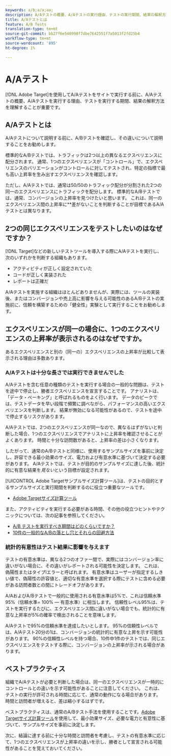 ```yaml
---
keywords: a/b;a/a;aa;
description: A/Aテストの概要、A/Aテストの実行理由、テストの実行期間、結果の解釈方法を説明します。
title: A/Aテストとは
feature: A/B Tests
translation-type: tm+mt
source-git-commit: bb27f6e540998f7dbe7642551f7a5013f2fd25b4
workflow-type: tm+mt
source-wordcount: '895'
ht-degree: 1%

---
```



# A/Aテスト

[!DNL Adobe Target]を使用してA/Aテストをサイトで実行する前に、A/Aテストの概要、A/Aテストを実行する理由、テストを実行する期間、結果の解釈方法を理解することが重要です。

## A/Aテストとは

A/Aテストについて説明する前に、A/Bテストを確認し、その違いについて説明することをお勧めします。

標準的なA/Bテストでは、トラフィックは2つ以上の異なるエクスペリエンスに配分されます。 通常、1つのエクスペリエンスが「コントロール」で、エクスペリエンスのバリエーションがコントロールに対してテストされ、特定の指標で最も高い上昇率を生み出すエクスペリエンスを確認します。

ただし、A/Aテストでは、通常は50/50のトラフィック配分が分割された2つの同一のエクスペリエンスにトラフィックを配分します。 標準的なA/Bテストでは、通常、コンバージョンの上昇率を見つけたいと思います。 これは、同一のエクスペリエンス間の上昇率に&#x200B;**&#x200B;差がないことを判断することが目標であるA/Aテストとは異なります。

## 2つの同じエクスペリエンスをテストしたいのはなぜですか？

[!DNL Target]などの新しいテストツールを導入する際にA/Aテストを実行し、次のいずれかを判断する組織もあります。

* アクティビティが正しく設定されていた
* コードが正しく実装された
* レポートは正確だ

A/Aテストを実施する組織はほとんどありませんが、実際には、ツールの実装後、またはコンバージョンや売上高に影響を与える可能性のあるA/Bテストの実施前に、信頼を構築するための「健全性」実験として実行することをお勧めします。

## エクスペリエンスが同一の場合に、1つのエクスペリエンスの上昇率が表示されるのはなぜですか。

あるエクスペリエンスと別の（同一の）エクスペリエンスの上昇率が比較して表示される理由は多数あります。

### A/Aテストは十分な長さでは実行できませんでした

A/Aテストを含む任意の種類のテストを実行する場合の一般的な問題は、テストを途中で停止し、勝者エクスペリエンスを宣言することです。 アナリストは、「データ・ペーキング」と呼ばれるものをよく行います。 データのピークでは、テストデータを早い段階で頻繁に調べながら、パフォーマンスの高いエクスペリエンスを判断します。 結果が無効になる可能性があるので、テストを途中で停止するリスクがあります。

A/Aテストでは、2つのエクスペリエンスが同一なので、異なるはずがないと判断した場合、1つのエクスペリエンスでアナリストに上昇率を確認させることがよくあります。 時間と十分な訪問数があると、上昇率の差は小さくなります。

したがって、通常のA/Bテストと同様に、使用するサンプルサイズを事前に決定し、許容できる最小効果のサイズ、電力および有意水準に基づいて決定する必要があります。 A/Aテストでは、テストが目的のサンプルサイズに達した後、統計的に有意な結果を&#x200B;*見ない*&#x200B;という目標が設定されます。

[!UICONTROL Adobe Targetサンプルサイズ計算ツール]は、テストの目的とするサンプルサイズと実行期間を判断するのに役立つ重要なツールです。

* [Adobe Targetサイズ計算ツール](/help/c-activities/t-test-ab/sample-size-determination.md#section_6B8725BD704C4AFE939EF2A6B6E834E6)

また、アクティビティを実行する必要がある時間、その他の役立つヒントやテクニックについては、次の記事を参照してください。

* [A/B テストを実行すべき期間はどのくらいですか？](/help/c-activities/t-test-ab/sample-size-determination.md)
* [10件の一般的なA/Bの落とし穴とそれらの回避方法](/help/c-activities/t-test-ab/common-ab-testing-pitfalls.md)

### 統計的有意性はテスト結果に影響を与えます

テストの有意水準は、異なる2つのオファー間で、実際にはコンバージョン率に違いがない場合に、その違いがレポートされる可能性を決定します。 これは、偽陽性またはタイプIエラーと呼ばれます。 有意水準はユーザーが指定するしきい値で、偽陽性の許容値と、適切な有意水準を選択する際にテストに含める必要がある訪問者数との間にトレードオフがあります。

A/AおよびA/Bテストで一般的に使用される有意水準は5%で、これは信頼水準95%（信頼水準= 100% — 有意水準）に相当します。 信頼性レベル95%は、テストを実行するたびに、エクスペリエンス間に違いがない場合でも、統計的に有意な上昇率が5%の確率で検出されることを意味します。

A/Aテストで95%の信頼水準を達成したいとします。 95%の信頼性レベルでは、A/Aテスト20分の1は、コンバージョンの統計的に有意な上昇を示す可能性があります。 90%の信頼性レベルを持つ場合、10件中1件のテストでは、同じエクスペリエンスをテストする際に、コンバージョンの上昇率が示される場合があります。

## ベストプラクティス

組織でA/Aテストが必要と判断した場合は、同一のエクスペリエンスが一時的にコントロールとの違いを示す可能性があることに注意してください。 これは、テストの実行が許可される時間に応じて、通常の動作になる場合があります。 時間と訪問者が増えると、差は縮小するはずです。

ベストプラクティスは、通常のA/Bテスト手法を使用することです。[Adobe Targetサイズ計算ツール](/help/c-activities/t-test-ab/sample-size-determination.md#section_6B8725BD704C4AFE939EF2A6B6E834E6)を使用して、最小効果サイズ、必要な電力と有意性に基づいて、サンプルサイズを事前に決定します。

次に、結論に達する前に十分な時間と訪問者を考慮し、テストの有意水準に応じて、1つのエクスペリエンスが上昇率の違いを示し、勝者として宣言される可能性があることを覚えておいてください。

